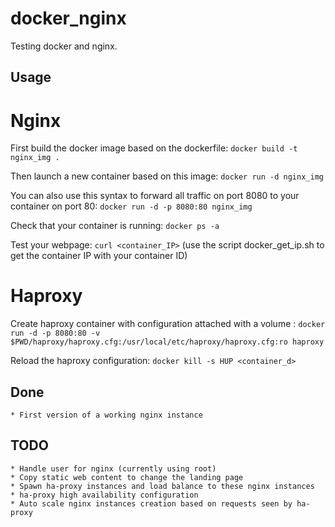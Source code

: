 docker_nginx
============

Testing docker and nginx.

## Usage

# Nginx

First build the docker image based on the dockerfile: `docker build -t nginx_img .`

Then launch a new container based on this image: `docker run -d nginx_img`

You can also use this syntax to forward all traffic on port 8080 to your container on port 80: `docker run -d -p 8080:80 nginx_img`

Check that your container is running: `docker ps -a`

Test your webpage: `curl <container_IP>` (use the script docker_get_ip.sh to get the container IP with your container ID)

# Haproxy

Create haproxy container with configuration attached with a volume :
`docker run -d -p 8080:80 -v $PWD/haproxy/haproxy.cfg:/usr/local/etc/haproxy/haproxy.cfg:ro haproxy`

Reload the haproxy configuration: `docker kill -s HUP <container_d>`

## Done

    * First version of a working nginx instance

## TODO

    * Handle user for nginx (currently using root)
    * Copy static web content to change the landing page
    * Spawn ha-proxy instances and load balance to these nginx instances
    * ha-proxy high availability configuration
    * Auto scale nginx instances creation based on requests seen by ha-proxy
